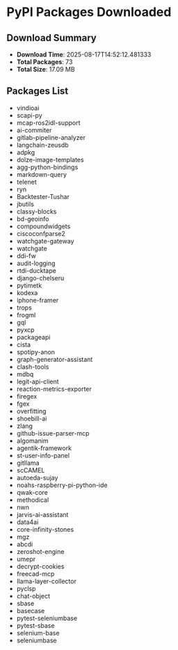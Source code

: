 # PyPI Packages Downloaded

## Download Summary
- **Download Time**: 2025-08-17T14:52:12.481333
- **Total Packages**: 73
- **Total Size**: 17.09 MB

## Packages List
- vindioai
- scapi-py
- mcap-ros2idl-support
- ai-commiter
- gitlab-pipeline-analyzer
- langchain-zeusdb
- adpkg
- dolze-image-templates
- agg-python-bindings
- markdown-query
- telenet
- ryn
- Backtester-Tushar
- jbutils
- classy-blocks
- bd-geoinfo
- compoundwidgets
- ciscoconfparse2
- watchgate-gateway
- watchgate
- ddi-fw
- audit-logging
- rtdi-ducktape
- django-chelseru
- pytimetk
- kodexa
- iphone-framer
- trops
- frogml
- gql
- pyxcp
- packageapi
- cista
- spotipy-anon
- graph-generator-assistant
- clash-tools
- mdbq
- legit-api-client
- reaction-metrics-exporter
- firegex
- fgex
- overfitting
- shoebill-ai
- zlang
- github-issue-parser-mcp
- algomanim
- agentik-framework
- st-user-info-panel
- gitllama
- scCAMEL
- autoeda-sujay
- noahs-raspberry-pi-python-ide
- qwak-core
- methodical
- nwn
- jarvis-ai-assistant
- data4ai
- core-infinity-stones
- mgz
- abcdi
- zeroshot-engine
- umepr
- decrypt-cookies
- freecad-mcp
- llama-layer-collector
- pyclsp
- chat-object
- sbase
- basecase
- pytest-seleniumbase
- pytest-sbase
- selenium-base
- seleniumbase
